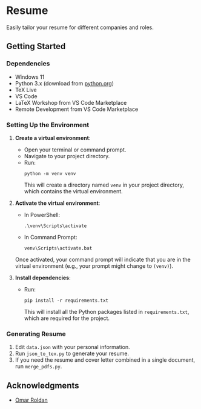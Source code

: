 # Resume

Easily tailor your resume for different companies and roles.

## Getting Started

### Dependencies

- Windows 11
- Python 3.x (download from [python.org](https://www.python.org/downloads/))
- TeX Live
- VS Code
- LaTeX Workshop from VS Code Marketplace
- Remote Development from VS Code Marketplace

### Setting Up the Environment

1. **Create a virtual environment**:
   - Open your terminal or command prompt.
   - Navigate to your project directory.
   - Run:
     ```
     python -m venv venv
     ```
     This will create a directory named `venv` in your project directory, which contains the virtual environment.

2. **Activate the virtual environment**:
   - In PowerShell:
     ```
     .\venv\Scripts\activate
     ```
   - In Command Prompt:
     ```
     venv\Scripts\activate.bat
     ```
   Once activated, your command prompt will indicate that you are in the virtual environment (e.g., your prompt might change to `(venv)`).

3. **Install dependencies**:
   - Run:
     ```
     pip install -r requirements.txt
     ```
     This will install all the Python packages listed in `requirements.txt`, which are required for the project.

### Generating Resume

1. Edit `data.json` with your personal information.
2. Run `json_to_tex.py` to generate your resume.
3. If you need the resume and cover letter combined in a single document, run `merge_pdfs.py`.

## Acknowledgments

- [Omar Roldan](https://www.overleaf.com/latex/templates/cv-developer/rdycxzvvnvcc)

